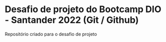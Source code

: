 # Desafio de projeto do Bootcamp DIO - Santander 2022 (Git / Github)

Repositório criado para o desafio de projeto

